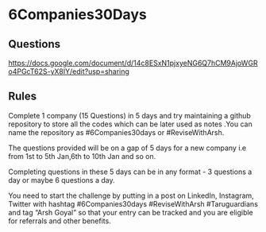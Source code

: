 # 6Companies30Days

## Questions 
https://docs.google.com/document/d/14c8ESxN1pjxyeNG6Q7hCM9AjoWGRo4PGcT62S-yX8IY/edit?usp=sharing

## Rules

Complete 1 company (15 Questions) in 5 days and try maintaining a github repository to store all the codes which can be later used as notes .You can name the repository as #6Companies30days or #ReviseWithArsh. 

The questions provided will be on a gap of 5 days for a new company i.e from 1st to 5th Jan,6th to 10th Jan and so on.

Completing questions in these 5 days can be in any format - 3 questions a day or     maybe 6 questions a day.

You need to start the challenge by putting in a post on LinkedIn, Instagram, Twitter   with hashtag   #6Companies30days  #ReviseWithArsh #Taruguardians and tag “Arsh Goyal” so that your entry can be tracked and you are eligible for referrals and other benefits.
